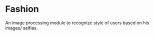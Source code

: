 Fashion
=======

An image processing module to recognize style of users based on his images/ selfies.
